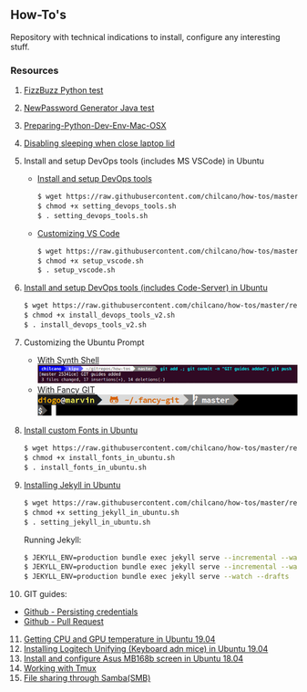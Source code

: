 ## How-To's

Repository with technical indications to install, configure any interesting stuff. 

### Resources

1. [FizzBuzz Python test](resources/fizzbuzz1.py)
2. [NewPassword Generator Java test](resources/NewPasswordGenerator.java)
3. [Preparing-Python-Dev-Env-Mac-OSX](resources/preparing_python_dev_env_mac_osx.md)
4. [Disabling sleeping when close laptop lid](resources/disable_sleeping_when_close_laptop_lid.md)
5. Install and setup DevOps tools (includes MS VSCode) in Ubuntu
   * [Install and setup DevOps tools](resources/setting_devops_tools.sh)
      ```sh
      $ wget https://raw.githubusercontent.com/chilcano/how-tos/master/resources/setting_devops_tools.sh
      $ chmod +x setting_devops_tools.sh  
      $ . setting_devops_tools.sh
      ```
   * [Customizing VS Code](resources/setup_vscode.sh)
      ```sh
      $ wget https://raw.githubusercontent.com/chilcano/how-tos/master/resources/setup_vscode.sh
      $ chmod +x setup_vscode.sh
      $ . setup_vscode.sh
      ```
6. [Install and setup DevOps tools (includes Code-Server) in Ubuntu](resources/install_devops_tools_v2.sh)  
   ```sh
   $ wget https://raw.githubusercontent.com/chilcano/how-tos/master/resources/install_devops_tools_v2.sh
   $ chmod +x install_devops_tools_v2.sh
   $ . install_devops_tools_v2.sh
   ```
7. Customizing the Ubuntu Prompt   
   - [With Synth Shell](resources/fancy_prompt_with_synth_shell.md)   
      ![](resources/fancy_prompt_ubuntu_with_synth_shell.png)  
   - [With Fancy GIT](resources/fancy_prompt_with_fancy_git.md)  
      ![](resources/fancy_prompt_ubuntu_with_fancy_git.png) 

8. [Install custom Fonts in Ubuntu](resources/install_fonts_in_ubuntu.sh)  
   ```sh
   $ wget https://raw.githubusercontent.com/chilcano/how-tos/master/resources/install_fonts_in_ubuntu.sh
   $ chmod +x install_fonts_in_ubuntu.sh
   $ . install_fonts_in_ubuntu.sh
   ```  
9. [Installing Jekyll in Ubuntu](resources/setting_jekyll_in_ubuntu.sh)
   ```sh
   $ wget https://raw.githubusercontent.com/chilcano/how-tos/master/resources/setting_jekyll_in_ubuntu.sh
   $ chmod +x setting_jekyll_in_ubuntu.sh
   $ . setting_jekyll_in_ubuntu.sh
   ```
   Running Jekyll:   
   ```sh
   $ JEKYLL_ENV=production bundle exec jekyll serve --incremental --watch
   $ JEKYLL_ENV=production bundle exec jekyll serve --incremental --watch --host=0.0.0.0
   $ JEKYLL_ENV=production bundle exec jekyll serve --watch --drafts
   ```
10. GIT guides:
   - [Github - Persisting credentials](resources/git_saving_credentials.md)
   - [Github - Pull Request](resources/git_pull_request_guide.md)
11. [Getting CPU and GPU temperature in Ubuntu 19.04](resources/getting_temperature_cpu_gpu_hd_in_ubuntu.md)
12. [Installing Logitech Unifying (Keyboard adn mice) in Ubuntu 19.04](resources/installing_logitech_unifying_in_ubuntu_19_04.md)
13. [Install and configure Asus MB168b screen in Ubuntu 18.04](resources/install_and_setup_mb168b_in_ubuntu.md)
14. [Working with Tmux](resources/working_with_tmux.md)
15. [File sharing through Samba(SMB)](resources/install_and_config_samba.md)


